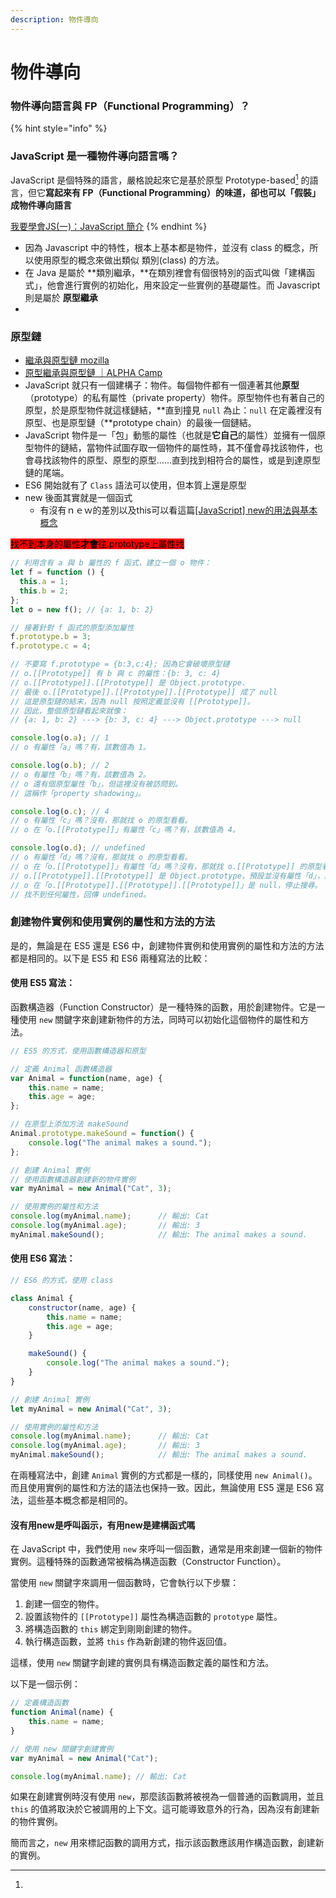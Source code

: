 ```yaml
---
description: 物件導向
---
```


# 物件導向





### 物件導向語言與 FP（Functional Programming）？ <a href="#javascript" id="javascript"></a>

{% hint style="info" %}
### JavaScript 是一種物件導向語言嗎？ <a href="#javascript" id="javascript"></a>

JavaScript 是個特殊的語言，嚴格說起來它是基於原型 Prototype-based[^1] 的語言，但它**寫起來有 FP（Functional Programming）的味道，卻也可以「假裝」成物件導向語言**

[我要學會JS(一)：JavaScript 簡介](https://noob.tw/javascript-introduction/)
{% endhint %}

* 因為 Javascript 中的特性，根本上基本都是物件，並沒有 class 的概念，所以使用原型的概念來做出類似 類別(class) 的方法。
* 在 Java 是屬於 **類別繼承，**在類別裡會有個很特別的函式叫做「建構函式」，他會進行實例的初始化，用來設定一些實例的基礎屬性。而 Javascript 則是屬於 **原型繼承**
*

### **原型鏈**

* &#x20;[繼承與原型鏈 mozilla](https://developer.mozilla.org/zh-TW/docs/Web/JavaScript/Inheritance\_and\_the\_prototype\_chain)
* [原型繼承與原型鏈 ｜ALPHA Camp](https://javascript.alphacamp.co/prototype-prototype-chain.html)
* JavaScript 就只有一個建構子：物件。每個物件都有一個連著其他**原型**（prototype）的私有屬性（private property）物件。原型物件也有著自己的原型，於是原型物件就這樣鏈結，**直到撞見 `null` 為止：`null` 在定義裡沒有原型、也是原型鏈（**prototype chain）的最後一個鏈結。
* JavaScript 物件是一「包」動態的屬性（也就是**它自己**的屬性）並擁有一個原型物件的鏈結，當物件試圖存取一個物件的屬性時，其不僅會尋找該物件，也會尋找該物件的原型、原型的原型……直到找到相符合的屬性，或是到達原型鏈的尾端。
* ES6 開始就有了 `Class` 語法可以使用，但本質上還是原型
* new 後面其實就是一個函式
  * 有沒有ｎｅｗ的差別以及this可以看這篇[\[JavaScript\] new的用法與基本概念](https://dotblogs.com.tw/acelee/2017/06/22/135553)

<mark style="background-color:red;">找不到本身的屬性</mark><mark style="background-color:red;">**才會**</mark><mark style="background-color:red;">往.prototype上屬性找</mark>

```javascript
// 利用含有 a 與 b 屬性的 f 函式，建立一個 o 物件：
let f = function () {
  this.a = 1;
  this.b = 2;
};
let o = new f(); // {a: 1, b: 2}

// 接著針對 f 函式的原型添加屬性
f.prototype.b = 3;
f.prototype.c = 4;

// 不要寫 f.prototype = {b:3,c:4}; 因為它會破壞原型鏈
// o.[[Prototype]] 有 b 與 c 的屬性：{b: 3, c: 4}
// o.[[Prototype]].[[Prototype]] 是 Object.prototype.
// 最後 o.[[Prototype]].[[Prototype]].[[Prototype]] 成了 null
// 這是原型鏈的結末，因為 null 按照定義並沒有 [[Prototype]]。
// 因此，整個原型鏈看起來就像：
// {a: 1, b: 2} ---> {b: 3, c: 4} ---> Object.prototype ---> null

console.log(o.a); // 1
// o 有屬性「a」嗎？有，該數值為 1。

console.log(o.b); // 2
// o 有屬性「b」嗎？有，該數值為 2。
// o 還有個原型屬性「b」，但這裡沒有被訪問到。
// 這稱作「property shadowing」。

console.log(o.c); // 4
// o 有屬性「c」嗎？沒有，那就找 o 的原型看看。
// o 在「o.[[Prototype]]」有屬性「c」嗎？有，該數值為 4。

console.log(o.d); // undefined
// o 有屬性「d」嗎？沒有，那就找 o 的原型看看。
// o 在「o.[[Prototype]]」有屬性「d」嗎？沒有，那就找 o.[[Prototype]] 的原型看看。
// o.[[Prototype]].[[Prototype]] 是 Object.prototype，預設並沒有屬性「d」，那再找他的原型看看。
// o 在「o.[[Prototype]].[[Prototype]].[[Prototype]]」是 null，停止搜尋。
// 找不到任何屬性，回傳 undefined。
```



### 創建物件實例和使用實例的屬性和方法的方法

是的，無論是在 ES5 還是 ES6 中，創建物件實例和使用實例的屬性和方法的方法都是相同的。以下是 ES5 和 ES6 兩種寫法的比較：

#### 使用 ES5 寫法：

函數構造器（Function Constructor）是一種特殊的函數，用於創建物件。它是一種使用 `new` 關鍵字來創建新物件的方法，同時可以初始化這個物件的屬性和方法。

```javascript
// ES5 的方式，使用函數構造器和原型

// 定義 Animal 函數構造器
var Animal = function(name, age) {
    this.name = name;
    this.age = age;
};

// 在原型上添加方法 makeSound
Animal.prototype.makeSound = function() {
    console.log("The animal makes a sound.");
};

// 創建 Animal 實例 
// 使用函數構造器創建新的物件實例
var myAnimal = new Animal("Cat", 3);

// 使用實例的屬性和方法
console.log(myAnimal.name);      // 輸出: Cat
console.log(myAnimal.age);       // 輸出: 3
myAnimal.makeSound();            // 輸出: The animal makes a sound.
```

#### 使用 ES6 寫法：

```javascript
// ES6 的方式，使用 class

class Animal {
    constructor(name, age) {
        this.name = name;
        this.age = age;
    }

    makeSound() {
        console.log("The animal makes a sound.");
    }
}

// 創建 Animal 實例
let myAnimal = new Animal("Cat", 3);

// 使用實例的屬性和方法
console.log(myAnimal.name);      // 輸出: Cat
console.log(myAnimal.age);       // 輸出: 3
myAnimal.makeSound();            // 輸出: The animal makes a sound.
```

在兩種寫法中，創建 `Animal` 實例的方式都是一樣的，同樣使用 `new Animal()`。而且使用實例的屬性和方法的語法也保持一致。因此，無論使用 ES5 還是 ES6 寫法，這些基本概念都是相同的。







#### 沒有用new是呼叫函示，有用new是建構函式嗎

在 JavaScript 中，我們使用 `new` 來呼叫一個函數，通常是用來創建一個新的物件實例。這種特殊的函數通常被稱為構造函數（Constructor Function）。

當使用 `new` 關鍵字來調用一個函數時，它會執行以下步驟：

1. 創建一個空的物件。
2. 設置該物件的 `[[Prototype]]` 屬性為構造函數的 `prototype` 屬性。
3. 將構造函數的 `this` 綁定到剛剛創建的物件。
4. 執行構造函數，並將 `this` 作為新創建的物件返回值。

這樣，使用 `new` 關鍵字創建的實例具有構造函數定義的屬性和方法。

以下是一個示例：

```javascript
// 定義構造函數
function Animal(name) {
    this.name = name;
}

// 使用 new 關鍵字創建實例
var myAnimal = new Animal("Cat");

console.log(myAnimal.name); // 輸出: Cat
```

如果在創建實例時沒有使用 `new`，那麼該函數將被視為一個普通的函數調用，並且 `this` 的值將取決於它被調用的上下文。這可能導致意外的行為，因為沒有創建新的物件實例。

簡而言之，`new` 用來標記函數的調用方式，指示該函數應該用作構造函數，創建新的實例。

[^1]: 
